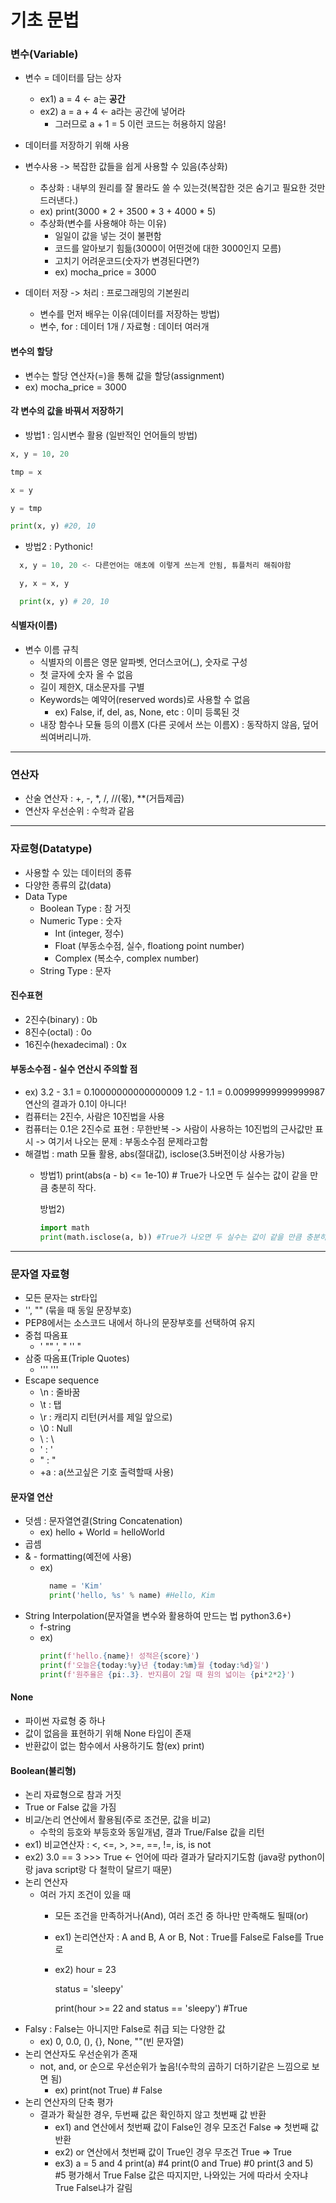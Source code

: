 # 기초 문법
### 변수(Variable)
 - 변수 = 데이터를 담는 상자
   - ex1) a = 4 <- a는 **공간**
   - ex2) a = a + 4 <- a라는 공간에 넣어라
     - 그러므로 a + 1 = 5 이런 코드는 허용하지 않음!
 - 데이터를 저장하기 위해 사용
 - 변수사용 -> 복잡한 값들을 쉽게 사용할 수 있음(추상화)
   - 추상화 : 내부의 원리를 잘 몰라도 쓸 수 있는것(복잡한 것은 숨기고 필요한 것만 드러낸다.)
   - ex) print(3000 * 2 + 3500 * 3 + 4000 * 5)
   - 추상화(변수를 사용해야 하는 이유)
     - 일일이 값을 넣는 것이 불편함
     - 코드를 알아보기 힘듦(3000이 어떤것에 대한 3000인지 모름)
     - 고치기 어려운코드(숫자가 변경된다면?)
     - ex) mocha_price = 3000

 - 데이터 저장 -> 처리 : 프로그래밍의 기본원리
   - 변수를 먼저 배우는 이유(데이터를 저장하는 방법)
   - 변수, for : 데이터 1개 / 자료형 : 데이터 여러개

#### 변수의 할당
- 변수는 할당 연산자(=)을 통해 값을 할당(assignment)
- ex) mocha_price = 3000

#### 각 변수의 값을 바꿔서 저장하기
- 방법1 : 임시변수 활용 (일반적인 언어들의 방법)
```Python
x, y = 10, 20

tmp = x

x = y

y = tmp

print(x, y) #20, 10
```

- 방법2 : Pythonic!
```Python
  x, y = 10, 20 <- 다른언어는 애초에 이렇게 쓰는게 안됨, 튜플처리 해줘야함

  y, x = x, y

  print(x, y) # 20, 10
```
#### 식별자(이름)
- 변수 이름 규칙
  - 식별자의 이름은 영문 알파벳, 언더스코어(_), 숫자로 구성
  - 첫 글자에 숫자 올 수 없음
  - 길이 제한X, 대소문자를 구별
  - Keywords는 예약어(reserved words)로 사용할 수 없음
    - ex) False, if, del, as, None, etc : 이미 등록된 것
  - 내장 함수나 모듈 등의 이름X (다른 곳에서 쓰는 이름X) : 동작하지 않음, 덮어 씌여버리니까.

---

### 연산자
- 산술 연산자 : +, -, *, /, //(몫), **(거듭제곱)
- 연산자 우선순위 : 수학과 같음

---

### 자료형(Datatype)
- 사용할 수 있는 데이터의 종류
- 다양한 종류의 값(data)
- Data Type
  - Boolean Type : 참 거짓
  - Numeric Type : 숫자
    - Int (integer, 정수)
    - Float (부동소수점, 실수, floationg point number)
    - Complex (복소수, complex number)
  - String Type : 문자

#### 진수표현
- 2진수(binary) : 0b
- 8진수(octal) : 0o
- 16진수(hexadecimal) : 0x

#### 부동소수점 - 실수 연산시 주의할 점
- ex)
  3.2 - 3.1 = 0.10000000000000009
  1.2 - 1.1 = 0.00999999999999987
  연산의 결과가 0.1이 아니다!
- 컴퓨터는 2진수, 사람은 10진법을 사용 
- 컴퓨터는 0.1은 2진수로 표현 : 무한반복 -> 사람이 사용하는 10진법의 근사값만 표시 -> 여기서 나오는 문제 : 부동소수점 문제라고함
- 해결법 : math 모듈 활용, abs(절대값), isclose(3.5버전이상 사용가능)
  - 방법1) print(abs(a - b) <= 1e-10) # True가 나오면 두 실수는 값이 같을 만큼 충분히 작다.

    방법2)
    ```python 
    import math
    print(math.isclose(a, b)) #True가 나오면 두 실수는 값이 같을 만큼 충분히 작다.(Python 3.5이상)
    ```
    
---

### 문자열 자료형
- 모든 문자는 str타입
- '', "" (묶을 때 동일 문장부호)
- PEP8에서는 소스코드 내에서 하나의 문장부호를 선택하여 유지
- 중첩 따옴표
  - ' "" ', " '' "
- 삼중 따옴표(Triple Quotes)
  - ''' '''
- Escape sequence
  - \n : 줄바꿈
  - \t : 탭
  - \r : 캐리지 리턴(커서를 제일 앞으로)
  - \0 : Null
  - \\ : \
  - \' : '
  - \" : "
  - \+a : a(쓰고싶은 기호 출력할때 사용)

#### 문자열 연산
- 덧셈 : 문자열연결(String Concatenation)
  - ex) hello + World = helloWorld
- 곱셈
- & - formatting(예전에 사용)
  - ex)
    ```python 
      name = 'Kim'
      print('hello, %s' % name) #Hello, Kim
    ```
- String Interpolation(문자열을 변수와 활용하여 만드는 법 python3.6+)
  - f-string
  - ex)
    ```python
    print(f'hello.{name}! 성적은{score}')
    print(f'오늘은{today:%y}년 {today:%m}월 {today:%d}일')
    print(f'원주율은 {pi:.3}. 반지름이 2일 때 원의 넓이는 {pi*2*2}')
    ```

#### None
- 파이썬 자료형 중 하나
- 값이 없음을 표현하기 위해 None 타입이 존재
- 반환값이 없는 함수에서 사용하기도 함(ex) print)

#### Boolean(불리형)
- 논리 자료형으로 참과 거짓
- True or False 값을 가짐
- 비교/논리 연산에서 활용됨(주로 조건문, 값을 비교)
  - 수학의 등호와 부등호와 동일개념, 결과 True/False 값을 리턴
- ex1) 비교연산자 : <, <=, >, >=, ==, !=, is, is not
- ex2) 3.0 == 3 >>> True <- 언어에 따라 결과가 달라지기도함 (java랑 python이랑 java script랑 다 철학이 달르기 때문)
- 논리 연산자
  - 여러 가지 조건이 있을 때
    - 모든 조건을 만족하거나(And), 여러 조건 중 하나만 만족해도 될때(or)
    - ex1) 논리연산자 : A and B, A or B, Not : True를 False로 False를 True로
    - ex2)
      hour = 23
      
      status = 'sleepy'
      
      print(hour >= 22 and status == 'sleepy') #True
- Falsy : False는 아니지만 False로 취급 되는 다양한 값
  - ex) 0, 0.0, (), {}, None, ""(빈 문자열)
- 논리 연산자도 우선순위가 존재
  - not, and, or 순으로 우선순위가 높음!(수학의 곱하기 더하기같은 느낌으로 보면 됨)
    - ex) print(not True) # False
- 논리 연산자의 단축 평가
  - 결과가 확실한 경우, 두번째 값은 확인하지 않고 첫번째 값 반환
    - ex1) and 연산에서 첫번째 값이 False인 경우 모조건 False => 첫번째 값 반환
    - ex2) or 연산에서 첫번째 값이 True인 경우 무조건 True => True
    - ex3)
      a = 5 and 4
      print(a) #4
      print(0 and True) #0
      print(3 and 5) #5
      평가해서 True False 값은 따지지만, 나와있는 거에 따라서 숫자냐 True False냐가 갈림
